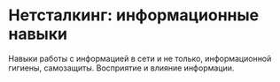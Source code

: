 # Нетсталкинг: информационные навыки
Навыки работы с информацией в сети и не только, информационной гигиены, самозащиты. Восприятие и влияние информации.
